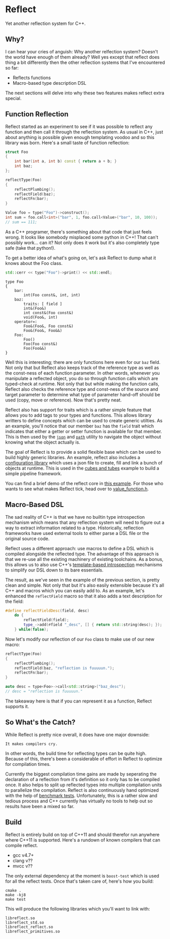 # Reflect #

Yet another reflection system for C++.

## Why? ##

I can hear your cries of anguish: Why another relfection system? Doesn't the
world have enough of them already? Well yes except that reflect does thing a bit
differently then the other reflection systems that I've encountered so far:

* Reflects functions
* Macro-based type description DSL

The next sections will delve into why these two features makes reflect extra
special.


## Function Reflection ##

Reflect started as an experiment to see if it was possible to reflect any
function and then call it through the reflection system. As usual in C++, just
about anything is possible given enough templating voodoo and so this library
was born. Here's a small taste of function reflection:

```c++
struct Foo
{
    int bar(int a, int b) const { return a + b; }
	int baz;
};

reflectType(Foo)
{
    reflectPlumbing();
	reflectField(baz);
    reflectFn(bar);
}

Value foo = type("Foo")->construct();
int sum = foo.call<int>("bar", 1, foo.call<Value>("bar", 10, 100));
// sum == 111;
```

As a C++ programer, there's something about that code that just feels wrong. It
looks like somebody misplaced some python in C++! That can't possibly work...
can it? Not only does it work but it's also completely type safe (take that
python!).

To get a better idea of what's going on, let's ask Reflect to dump what it knows
about the Foo class.

```c++
std::cerr << type("Foo")->print() << std::endl;
```
```
type Foo
{
    bar:
        int(Foo const&, int, int)
    baz:
        traits: [ field ]
        int&(Foo&)
        int const&(Foo const&)
        void(Foo&, int)
    operator=:
        Foo&(Foo&, Foo const&)
        Foo&(Foo&, Foo&&)
    Foo:
        Foo()
        Foo(Foo const&)
        Foo(Foo&&)
}
```

Well this is interesting; there are only functions here even for our `baz`
field. Not only that but Reflect also keeps track of the reference type as well
as the const-ness of each function parameter. In other words, whenever you
manipulate a reflected object, you do so through function calls which are
typed-check at runtime. Not only that but while making the function calls,
Reflect also checks the reference type and const-ness of the source and target
parameter to determine what type of parameter hand-off should be used (copy,
move or reference). Now that's pretty neat.

Reflect also has support for traits which is a rather simple feature that allows
you to add tags to your types and functions. This allows library writters to
define concepts which can be used to create generic utilties. As an example,
you'll notice that our member `baz` has the `field` trait which indicates that
either a getter or setter function is available for that member. This is then
used by the [`json`](src/utils/json) and [`path`](src/utils/config/path.h)
utility to navigate the object without knowing what the object actually is.

The goal of Reflect is to provide a solid flexible base which can be used to
build highly generic libraries. An example, reflect also includes a
[configuration library](src/utils/config) which uses a json file to create, fill
and link a bunch of objects at runtime. This is used in the
[cubes and tubes](tests/cubes_test.cpp) example to build a simple pipeline
framework.

You can find a brief demo of the reflect core in
[this example](tests/demo_test.cpp). For those who wants to see what makes
Reflect tick, head over to [value_function.h](src/value_function.h).


## Macro-Based DSL ##

The sad reality of C++ is that we have no builtin type introspection mechanism
which means that any reflection system will need to figure out a way to extract
information related to a type. Historically, reflection frameworks have used
external tools to either parse a DSL file or the original source code.

Reflect uses a different approach: use macros to define a DSL which is compiled
alongside the reflected type. The advantage of this approach is that we re-use
all the existing machinery of existing toolchains. As a bonus, this allows us to
also use C++'s [template-based introspection](src/function_type.h) mechanisms to
simplify our DSL down to its bare essentials.

The result, as we've seen in the example of the previous section, is pretty
clean and simple. Not only that but it's also easily extensible because it's all
C++ and macros which you can easily add to. As an example, let's enhanced the
`reflectField` macro so that it also adds a text description for the field:

```c++
#define reflectFieldDesc(field, desc)                                   \
    do {                                                                \
        reflectField(field);                                            \
        type_->add(#field "_desc", [] { return std::string(desc); });   \
    } while(false);
```

Now let's modify our reflection of our `Foo` class to make use of our new macro:

```c++
reflectType(Foo)
{
    reflectPlumbing();
	reflectField(baz, "reflection is fuuuuun.");
    reflectFn(bar);
}

auto desc = type<Foo>->call<std::string>("baz_desc");
// desc = "reflection is fuuuuun."
```

The takeaway here is that if you can represent it as a function, Reflect
supports it.


## So What's the Catch? ##

While Reflect is pretty nice overall, it does have one major downside:

    It makes compilers cry.

In other words, the build time for reflecting types can be quite high. Because
of this, there's been a considerable of effort in Reflect to optimize for
compilation times.

Currently the biggest compilation time gains are made by seperating the
declaration of a reflection from it's definition so it only has to be compiled
once. It also helps to split up reflected types into multiple compilation units
to parallelize the compilation. Reflect is also continuously hand optimized with
the help of [benchmark tests](tests/cperf). Unfortunately, this is a rather slow
and tedious process and C++ currently has virtually no tools to help out so
results have been a mixed so far.


## Build ##

Reflect is entirely build on top of C++11 and should therefor run anywhere where
C++11 is supported. Here's a rundown of known compilers that can compile reflect.

* gcc v4.7+
* clang v??
* mvcc v??

The only external dependency at the moment is `boost-test` which is used for all
the reflect tests. Once that's taken care of, here's how you build:

```
cmake .
make -kj8
make test
```

This will produce the following libraries which you'll want to link with:

```
libreflect.so
libreflect_std.so
libreflect_reflect.so
libreflect_primitives.so
```
